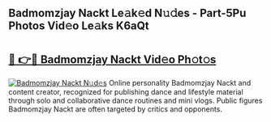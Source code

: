 ## Badmomzjay Nackt Le𝚊k𝚎d N𝚞𝚍es - Part-5Pu Photos Vid𝚎o Le𝚊ks K6aQt

# <h2><a href="http://fb11s0w.evod.top/?m=Badmomzjay+Nackt">🔗 👉🔴 Badmomzjay Nackt Vid𝚎o Ph𝚘t𝚘s</a></h2>

[![Badmomzjay Nackt N𝚞d𝚎s](https://i.imgur.com/8V9OHl7.gif)](http://fb11s0w.evod.top/?m=Badmomzjay+Nackt)
Online personality Badmomzjay Nackt and content creator, recognized for publishing dance and lifestyle material through solo and collaborative dance routines and mini vlogs. Public figures Badmomzjay Nackt are often targeted by critics and opponents. 
